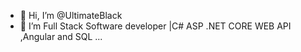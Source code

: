 - 👋 Hi, I’m @UltimateBlack
- 👀 I’m Full Stack Software developer |C# ASP .NET CORE WEB API ,Angular and SQL  ...
<!---
UltimateBlack/UltimateBlack is a ✨ special ✨ repository because its `README.md` (this file) appears on your GitHub profile.
You can click the Preview link to take a look at your changes.
--->
